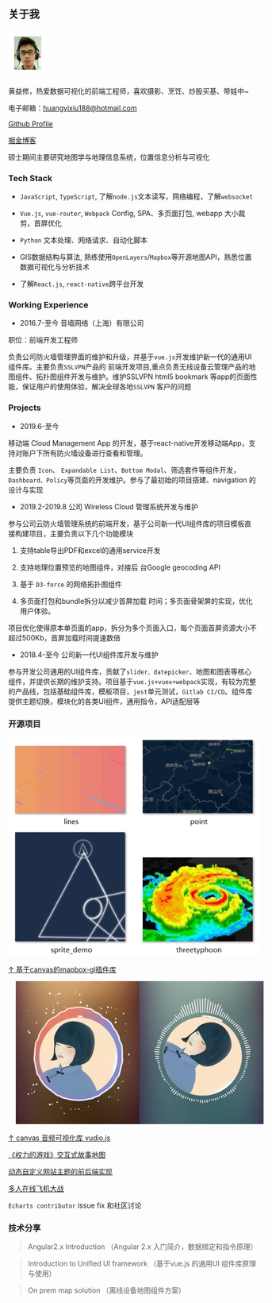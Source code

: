 ## 关于我

<img src='./avatar.gif' width=80 height=auto />

黄益修，热爱数据可视化的前端工程师，喜欢摄影、烹饪、炒股买基、带娃中~

电子邮箱：huangyixiu188@hotmail.com

[Github Profile](https://github.com/alex2wong)

[掘金博客](https://juejin.im/user/599a92686fb9a0249f6a1f5a/posts)

硕士期间主要研究地图学与地理信息系统，位置信息分析与可视化


### Tech Stack

- `JavaScript`, `TypeScript`, 了解`node.js`文本读写，网络编程，了解`websocket` 

- `Vue.js`, `vue-router`, `Webpack` Config, SPA、多页面打包, webapp 大小裁剪，首屏优化

- `Python` 文本处理、网络请求、自动化脚本

- GIS数据结构与算法, 熟练使用`OpenLayers`/`Mapbox`等开源地图API，熟悉位置数据可视化与分析技术

- 了解`React.js`, `react-native`跨平台开发

### Working Experience

- 2016.7-至今 音墙网络（上海）有限公司

职位：前端开发工程师 

负责公司防火墙管理界面的维护和升级，并基于`vue.js`开发维护新一代的通用UI组件库。主要负责`SSLVPN`产品的
前端开发项目,重点负责无线设备云管理产品的地图组件、拓扑图组件开发与维护。维护SSLVPN html5 bookmark
等app的页面性能，保证用户的使用体验，解决全球各地`SSLVPN` 客户的问题


### Projects

- 2019.6-至今

移动端 Cloud Management App 的开发，基于react-native开发移动端App，支持对账户下所有防火墙设备进行查看和管理。

主要负责 `Icon`、
`Expandable List`、`Bottom Modal`、筛选套件等组件开发，`Dashboard、Policy`等页面的开发维护。参与了最初始的项目搭建、navigation 的设计与实现

- 2019.2-2019.8 公司 Wireless Cloud 管理系统开发与维护

参与公司云防火墙管理系统的前端开发，基于公司新一代UI组件库的项目模板直接构建项目，主要负责以下几个功能模块

1. 支持table导出PDF和excel的通用service开发

2. 支持地理位置预览的地图组件，对接后
台Google geocoding API

3. 基于 `D3-force` 的网络拓扑图组件

4. 多页面打包和bundle拆分以减少首屏加载
时间；多页面骨架屏的实现，优化用户体验。

项目优化使得原本单页面的app，拆分为多个页面入口，每个页面首屏资源大小不超过500Kb，首屏加载时间提速数倍

- 2018.4-至今 公司新一代UI组件库开发与维护 

参与开发公司通用的UI组件库，贡献了`slider、datepicker`、地图和图表等核心组件，并提供长期的维护支持。项目基于`vue.js+vuex+webpack`实现，有较为完整的产品线，包括基础组件库，模板项目，`jest`单元测试，`Gitlab CI/CD`。组件库提供主题切换，模块化的各类UI组件，通用指令，API适配层等

### 开源项目

![gallery](./canvas.jpg)

[↑ 基于canvas的mapbox-gl插件库](https://github.com/alex2wong/mapbox-plugins)

<img src='./vudio.jpg' width=500 height=auto style="margin-left:15px" />

[↑ canvas 音频可视化库 vudio.js](https://github.com/alex2wong/vudio.js)

[《权力的游戏》交互式故事地图](https://github.com/alex2wong/Game-of-Throne-Map)

[动态自定义网站主题的前后端实现](https://github.com/alex2wong/theme-switcher)

[多人在线飞机大战](https://github.com/alex2wong/Jqmap2)

`Echarts contributor` issue fix 和社区讨论 

### 技术分享

> Angular2.x Introduction （Angular 2.x 入门简介，数据绑定和指令原理）

> Introduction to Unified UI framework （基于vue.js 的通用UI 组件库原理与使用） 

> On prem map solution （离线设备地图组件方案）

